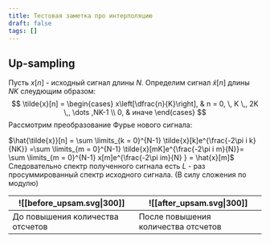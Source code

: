 ```yaml
---
title: Тестовая заметка про интерполяцию
draft: false
tags: []
---
```

 


## Up-sampling

Пусть $x[n]$ - исходный сигнал длины $N$. Определим сигнал $\tilde{x}[n]$ длины $NK$ слеудющим образом:
$$ 
\tilde{x}[n] = 
\begin{cases}
x\left[\dfrac{n}{K}\right], & n = 0, \, K \,, 2K \,, \dots ,NK-1 \\
0, & иначе
\end{cases}
$$
Рассмотрим преобразование Фурье нового сигнала:

$\hat{\tilde{x}}[n] = \sum \limits_{k = 0}^{N-1} \tilde{x}[k]e^{\frac{-2\pi i k}{NK}} =\sum \limits_{m = 0}^{N-1} \tilde{x}[mK]e^{\frac{-2\pi i m}{N}}= \sum \limits_{m = 0}^{N-1} x[m]e^{\frac{-2\pi im}{N} } = \hat{x}[m]$ 
Следовательно спектр полученного сигнала есть $L$ - раз просуммированный спектр исходного сигнала.  (В силу сложения по модулю)


| ![[before_upsam.svg\|300]]       | ![[after_upsam.svg\|300]]           |
| -------------------------------- | ----------------------------------- |
| До повышения количества отсчетов | После повышения количества отсчетов |





